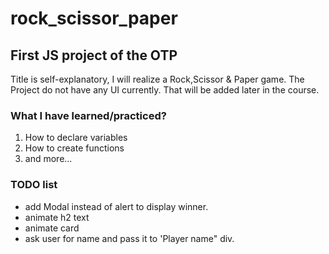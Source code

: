 # rock_scissor_paper

## First JS project of the OTP

Title is self-explanatory, I will realize a Rock,Scissor & Paper game.
The Project do not have any UI currently.
That will be added later in the course.

### What I have learned/practiced?

1. How to declare variables
2. How to create functions
3. and more...

### TODO list

- add Modal instead of alert to display winner.
- animate h2 text
- animate card
- ask user for name and pass it to 'Player name" div.
